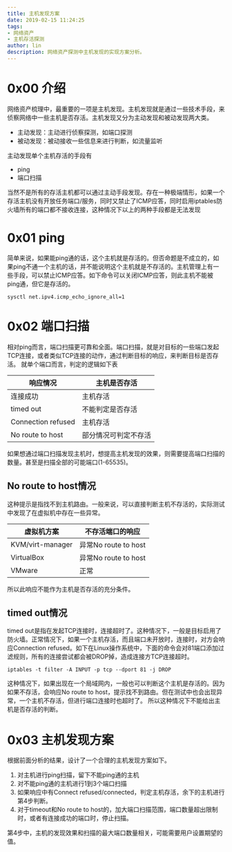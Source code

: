 ```yaml
---
title: 主机发现方案
date: 2019-02-15 11:24:25
tags:
- 网络资产
- 主机存活探测
author: lin
description: 网络资产探测中主机发现的实现方案分析。
---
```


# 0x00 介绍
网络资产梳理中，最重要的一项是主机发现。主机发现就是通过一些技术手段，来侦察网络中一些主机是否存活。主机发现又分为主动发现和被动发现两大类。
- 主动发现：主动进行侦察探测，如端口探测
- 被动发现：被动接收一些信息来进行判断，如流量监听

主动发现单个主机存活的手段有
- ping
- 端口扫描  

当然不是所有的存活主机都可以通过主动手段发现。存在一种极端情形，如果一个存活主机没有开放任务端口/服务，同时又禁止了ICMP应答，同时启用iptables防火墙所有的端口都不接收连接，这种情况下以上的两种手段都是无法发现
<!--more-->
# 0x01 ping
简单来说，如果能ping通的话，这个主机就是存活的。但否命题是不成立的，如果ping不通一个主机的话，并不能说明这个主机就是不存活的。主机管理上有一些手段，可以禁止ICMP应答。如下命令可以关闭ICMP应答，则此主机不能被ping通，但它是存活的。
```
sysctl net.ipv4.icmp_echo_ignore_all=1
```

# 0x02 端口扫描
相对ping而言，端口扫描更可靠和全面。端口扫描，就是对目标的一些端口发起TCP连接，或者类似TCP连接的动作，通过判断目标的响应，来判断目标是否存活。
就单个端口而言，判定的逻辑如下表

响应情况|主机是否存活
--|--
连接成功|主机存活
timed out|不能判定是否存活
Connection refused|主机存活
No route to host|部分情况可判定不存活

如果想通过端口扫描发现主机时，想提高主机发现的效果，则需要提高端口扫描的数量。甚至是扫描全部的可能端口(1-65535)。

## No route to host情况 

这种提示是指找不到主机路由。一般来说，可以直接判断主机不存活的，实际测试中发现了在虚拟机中存在一些异常。

虚拟机方案|不存活端口的响应
--|--
KVM/virt-manager|异常No route to host
VirtualBox|异常No route to host
VMware|正常

所以此响应不能作为主机是否存活的充分条件。

## timed out情况
timed out是指在发起TCP连接时，连接超时了。这种情况下，一般是目标启用了防火墙。正常情况下，如果一个主机存活，而且端口未开放时，连接时，对方会响应Connection refused。如下在Linux操作系统中，下面的命令会对81端口添加过滤规则，所有的连接尝试都会被DROP掉，造成连接方TCP连接超时。
```
iptables -t filter -A INPUT -p tcp --dport 81 -j DROP
```
这种情况下，如果出现在一个局域网内，一般也可以判断这个主机是存活的。因为如果不存活，会响应No route to host，提示找不到路由。但在测试中也会出现异常，一个主机不存活，但进行端口连接时也超时了。
所以这种情况下不能给出主机是否存活的判断。

# 0x03 主机发现方案 
根据前面分析的结果，设计了一个合理的主机发现方案如下。

1. 对主机进行ping扫描，留下不能ping通的主机
2. 对不能ping通的主机进行1到3个端口扫描
3. 如果响应中有Connect refused/connected，判定主机存活，余下的主机进行第4步判断。
4. 对于timeout和No route to host的，加大端口扫描范围，端口数量超出限制时，或者有连接成功的端口时，停止扫描。
   
第4步中，主机的发现效果和扫描的最大端口数量相关，可能需要用户设置期望的值。